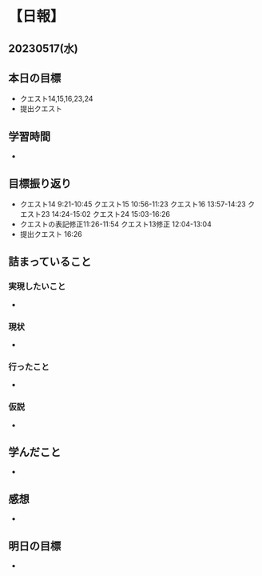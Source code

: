 # 【日報】
## 20230517(水)
## 本日の目標
- クエスト14,15,16,23,24
- 提出クエスト

## 学習時間
- 

## 目標振り返り
- クエスト14 9:21-10:45 クエスト15 10:56-11:23 クエスト16 13:57-14:23 クエスト23 14:24-15:02 クエスト24 15:03-16:26
- クエストの表記修正11:26-11:54 クエスト13修正 12:04-13:04
- 提出クエスト 16:26

## 詰まっていること
### 実現したいこと 
- 
### 現状
- 
### 行ったこと 
- 
### 仮説
- 

## 学んだこと
- 

## 感想
- 

## 明日の目標
- 


